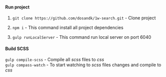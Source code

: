 #### Run project

1. `git clone https://github.com/dosandk/1w-search.git` - Clone project

2. `npm i` - This command install all project dependencies 

3. `gulp runLocalServer` - This command run local server on port 6040

#### Build SCSS

`gulp compile-scss` - Compile all _scss_ files to _css_  
`gulp compass-watch` - To start watching to _scss_ files changes and compile to _css_

